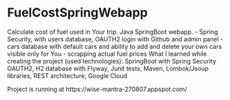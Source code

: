 # FuelCostSpringWebapp

<p>Calculate cost of fuel used in Your trip.
Java SpringBoot webapp.
- Spring Security, with users database, OAUTH2 login with Github and admin panel
- cars database with default cars and ability to add and delete your own cars visible only for You
- scrapping actual fuel prices 
What I learned while creating the project (used technologies):
SpringBoot with Spring Security OAUTH2, H2 database with Flyway, Junit tests, Maven, 
Lombok/Jsoup libraries, REST architecture, Google Cloud</p>

<p>Project is running at https://wise-mantra-270807.appspot.com/</p>


